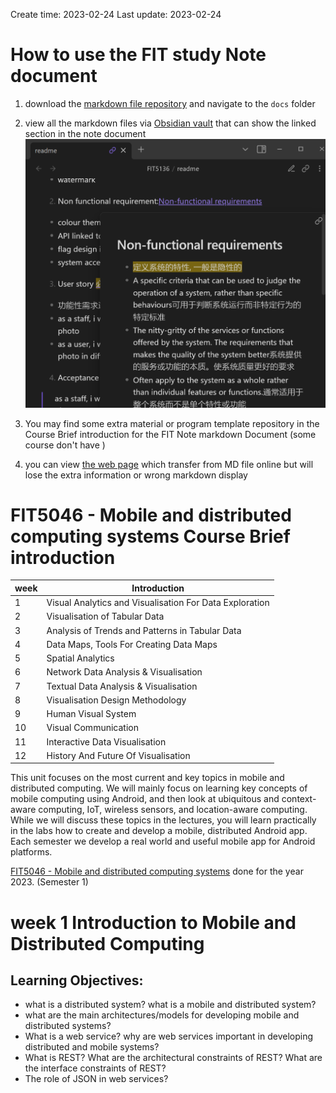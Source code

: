 Create time: 2023-02-24  Last update: 2023-02-24

# How to use the FIT study Note document
1. download the [markdown file repository](https://github.com/GreenH47/mynote) and  navigate to the `docs` folder
2. view all the markdown files via [Obsidian vault](https://help.obsidian.md/How+to/Working+with+multiple+vaults) that can show the linked section in the note document  ![](../img/5032-20221103.png)  
3. You may find some extra material or program template  repository in the Course Brief introduction for the FIT Note markdown Document (some course don't have )

4. you can view [the web page](https://greenh47.github.io/mynote/) which transfer from MD file online but will lose the extra information or wrong    markdown display

  
# FIT5046 - Mobile and distributed computing systems Course Brief introduction


| week | Introduction                                            |
| ---- | ------------------------------------------------------- |
| 1    | Visual Analytics and Visualisation For Data Exploration |
| 2    | Visualisation of Tabular Data                           |
| 3    | Analysis of Trends and Patterns in Tabular Data         |
| 4    | Data Maps, Tools For Creating Data Maps                 |
| 5    | Spatial Analytics                                       |
| 6    | Network Data Analysis & Visualisation                   |
| 7    | Textual Data Analysis & Visualisation                   |
| 8    | Visualisation Design Methodology                        |
| 9    | Human Visual System                                     |
| 10   | Visual Communication                                    |
| 11   | Interactive Data Visualisation                          |
| 12     |  History And Future Of Visualisation                                                       |

This unit focuses on the most current and key topics in mobile and distributed computing. We will mainly focus on learning key concepts of mobile computing using Android, and then look at ubiquitous and context-aware computing, IoT, wireless sensors, and location-aware computing. While we will discuss these topics in the lectures, you will learn practically in the labs how to create and develop a mobile, distributed Android app. Each semester we develop a real world and useful mobile app for Android platforms.

[FIT5046 - Mobile and distributed computing systems](https://handbook.monash.edu/2023/units/FIT5046?year=2023) done for the year 2023. (Semester 1)  

# week 1 Introduction to Mobile and Distributed Computing
## Learning Objectives:
+ what is a distributed system? what is a mobile and distributed system?   
+ what are the main architectures/models for developing mobile and distributed systems?  
+ What is a web service? why are web services important in developing distributed and mobile systems?  
+ What is REST? What are the architectural constraints of REST? What are the interface constraints of REST?  
+ The role of JSON in web services?